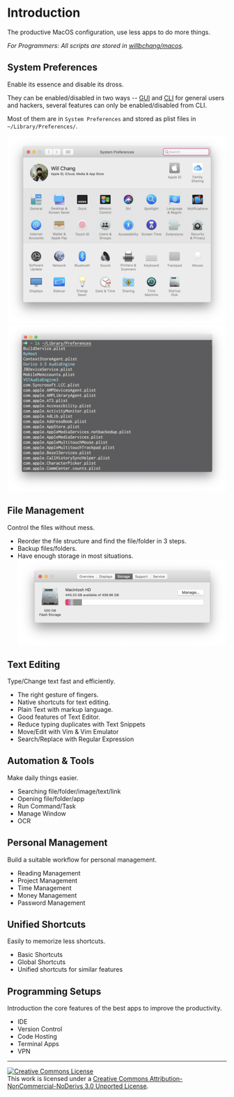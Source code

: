 # Introduction
The productive MacOS configuration, use less apps to do more things.

*For Programmers: All scripts are stored in [willbchang/macos](https://github.com/willbchang/macos).*

## System Preferences
Enable its essence and disable its dross.

They can be enabled/disabled in two ways -- [GUI](https://en.wikipedia.org/wiki/Graphical_user_interface) and [CLI](https://en.wikipedia.org/wiki/Command-line_interface) for general users and hackers, several features can only be enabled/disabled from CLI.

Most of them are in `System Preferences` and stored as plist files in `~/Library/Preferences/`.

![system-preferences](assets/system-preferences-ui-overview.png)
![library-preferences](assets/system-preferences-terminal-library.png)

## File Management
Control the files without mess.
- Reorder the file structure and find the file/folder in 3 steps.
- Backup files/folders.
- Have enough storage in most situations.
  ![file-structure-storage](./assets/file-structure-storage.png)

## Text Editing
Type/Change text fast and efficiently.
- The right gesture of fingers.
- Native shortcuts for text editing.
- Plain Text with markup language.
- Good features of Text Editor.
- Reduce typing duplicates with Text Snippets
- Move/Edit with Vim & Vim Emulator
- Search/Replace with Regular Expression

## Automation & Tools
Make daily things easier.
- Searching file/folder/image/text/link
- Opening file/folder/app
- Run Command/Task
- Manage Window
- OCR

## Personal Management
Build a suitable workflow for personal management.
- Reading Management
- Project Management
- Time Management
- Money Management
- Password Management

## Unified Shortcuts
Easily to memorize less shortcuts.
- Basic Shortcuts
- Global Shortcuts
- Unified shortcuts for similar features 

## Programming Setups
Introduction the core features of the best apps to improve the productivity.
- IDE
- Version Control
- Code Hosting
- Terminal Apps
- VPN

<!--
## Body Gesture and Relaxing
- Alexander Technique
## Music Composition
- EarMaster 7
- Dorico 3.5
-->

---
<a rel="license" href="http://creativecommons.org/licenses/by-nc-nd/3.0/"><img alt="Creative Commons License" style="border-width:0" src="https://i.creativecommons.org/l/by-nc-nd/3.0/88x31.png" /></a><br />This work is licensed under a <a rel="license" href="http://creativecommons.org/licenses/by-nc-nd/3.0/">Creative Commons Attribution-NonCommercial-NoDerivs 3.0 Unported License</a>.
